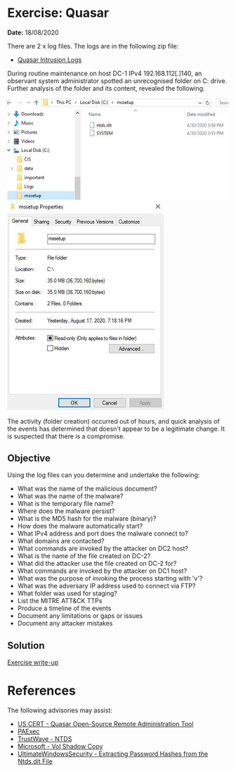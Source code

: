 # Exercise: Quasar
**Date:** 18/08/2020

There are 2 x log files. The logs are in the following zip file:

+ [Quasar Intrusion Logs](https://github.com/hostintrusion/scenarios/blob/master/2020-08-Quasar.zip)

During routine maintenance on host DC-1 IPv4 192.168.112\[.\]140, an observant system administrator spotted an unrecognised folder on C: drive. Further analysis of the folder and its content, revealed the following.

![files1](compromise-files1.JPG)
![files2](compromise-files2.JPG)

The activity (folder creation) occurred out of hours, and quick analysis of the events has determined that doesn’t appear to be a legitimate change. It is suspected that there is a compromise.

## Objective
Using the log files can you determine and undertake the following:

+ What was the name of the malicious document?
+ What was the name of the malware?
+ What is the temporary file name?
+ Where does the malware persist?
+ What is the MD5 hash for the malware (binary)?
+ How does the malware automatically start?
+ What IPv4 address and port does the malware connect to? 
+ What domains are contacted?
+ What commands are invoked by the attacker on DC2 host?
+ What is the name of the file created on DC-2?
+ What did the attacker use the file created on DC-2 for?
+ What commands are invoked by the attacker on DC1 host?
+ What was the purpose of invoking the process starting with 'v'?
+ What was the adversary IP address used to connect via FTP?
+ What folder was used for staging?
+ List the MITRE ATT&CK TTPs
+ Produce a timeline of the events
+ Document any limitations or gaps or issues
+ Document any attacker mistakes

## Solution
[Exercise write-up](quasar-solution.md)

# References
The following advisories may assist:
+ [US CERT - Quasar Open-Source Remote Administration Tool](https://us-cert.cisa.gov/ncas/analysis-reports/AR18-352A)
+ [PAExec](https://www2.poweradmin.com/paexec/)
+ [TrustWave - NTDS](https://www.trustwave.com/en-us/resources/blogs/spiderlabs-blog/tutorial-for-ntds-goodness-vssadmin-wmis-ntdsdit-system/)
+ [Microsoft - Vol Shadow Copy](https://docs.microsoft.com/en-us/windows-server/storage/file-server/volume-shadow-copy-service)
+ [UltimateWindowsSecurity - Extracting Password Hashes from the Ntds.dit File](https://www.ultimatewindowssecurity.com/blog/default.aspx?d=10/2017)
